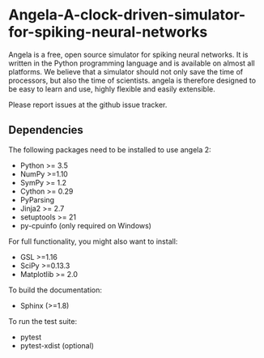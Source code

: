 # Angela-A-clock-driven-simulator-for-spiking-neural-networks
Angela is a free, open source simulator for spiking neural networks. It is written in the Python programming language and is available on almost all platforms. We believe that a simulator should not only save the time of processors, but also the time of scientists. angela is therefore designed to be easy to learn and use, highly flexible and easily extensible.

Please report issues at the github issue tracker.

Dependencies
------------
The following packages need to be installed to use angela 2:

* Python >= 3.5
* NumPy >=1.10
* SymPy >= 1.2
* Cython >= 0.29
* PyParsing
* Jinja2 >= 2.7
* setuptools >= 21
* py-cpuinfo (only required on Windows)

For full functionality, you might also want to install:

* GSL >=1.16
* SciPy >=0.13.3
* Matplotlib >= 2.0

To build the documentation:

* Sphinx (>=1.8)

To run the test suite:

* pytest
* pytest-xdist (optional)
